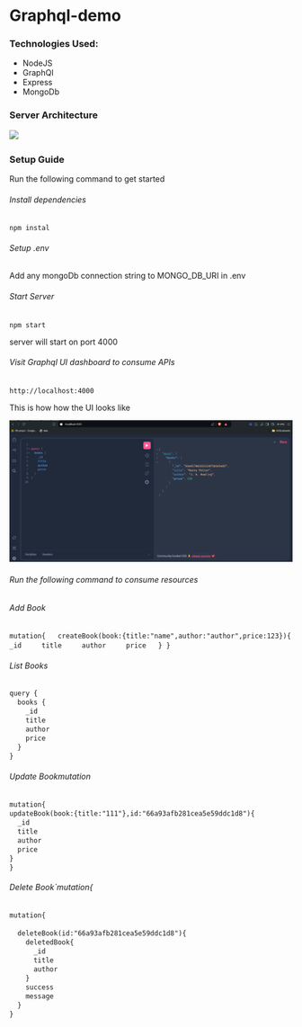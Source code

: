 # Graphql-demo

### Technologies Used:

* NodeJS
* GraphQl
* Express
* MongoDb

### Server Architecture

![](https://file+.vscode-resource.vscode-cdn.net/c%3A/Users/wajiz.pk/Downloads/NS%20Service%20Arhictect%20%281%29.png?version%3D1722373743693)

### Setup Guide

Run the following command to get started

###### Install dependencies

`npm instal`

###### Setup .env

Add any mongoDb connection string to MONGO_DB_URI in .env

###### Start Server

`npm start`

server will start on port 4000

###### Visit Graphql UI dashboard to consume APIs

`http://localhost:4000`

This is how how the UI looks like

![1722374121045](image/README/1722374121045.png)

###### Run the following command to consume resources

###### Add Book

`mutation{   createBook(book:{title:"name",author:"author",price:123}){     _id     title     author     price   } }`

###### List Books

```
query {
  books {
    _id
    title
    author
    price
  }
}
```

###### Update Bookmutation

```
mutation{
updateBook(book:{title:"111"},id:"66a93afb281cea5e59ddc1d8"){
  _id
  title
  author
  price
} 
}
```

###### Delete Book`mutation{

```
mutation{

  deleteBook(id:"66a93afb281cea5e59ddc1d8"){
    deletedBook{
      _id
      title
      author
    }
    success
    message
  }
}

```
